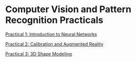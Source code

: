 # Computer Vision and Pattern Recognition Practicals

[Practical 1: Introduction to Neural Networks](01-intro-to-neural-nets)

[Practical 2: Calibration and Augmented Reality](02-augmented-reality)

[Practical 3: 3D Shape Modeling](03-3d-shape-modeling)
